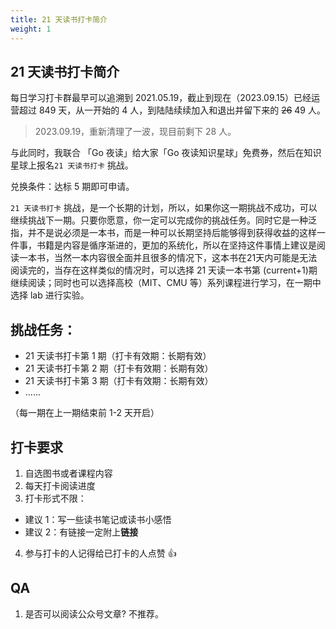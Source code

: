 ```yaml
---
title: 21 天读书打卡简介
weight: 1
---
```


## 21 天读书打卡简介

每日学习打卡群最早可以追溯到 2021.05.19，截止到现在（2023.09.15）已经运营超过 849 天，从一开始的 4 人，到陆陆续续加入和退出并留下来的 ~~26~~ 49 人。

>2023.09.19，重新清理了一波，现目前剩下 28 人。

与此同时，我联合 「Go 夜读」给大家「Go 夜读知识星球」免费券，然后在知识星球上报名`21 天读书打卡` 挑战。

兑换条件：达标 5 期即可申请。

`21 天读书打卡` 挑战，是一个长期的计划，所以，如果你这一期挑战不成功，可以继续挑战下一期。只要你愿意，你一定可以完成你的挑战任务。同时它是一种泛指，并不是说必须是一本书，而是一种可以长期坚持后能够得到获得收益的这样一件事，书籍是内容是循序渐进的，更加的系统化，所以在坚持这件事情上建议是阅读一本书，当然一本内容很全面并且很多的情况下，这本书在21天内可能是无法阅读完的，当存在这样类似的情况时，可以选择 21 天读一本书第 (current+1)期继续阅读；同时也可以选择高校（MIT、CMU 等）系列课程进行学习，在一期中选择 lab 进行实验。

## 挑战任务：

- 21 天读书打卡第 1 期（打卡有效期：长期有效）
- 21 天读书打卡第 2 期（打卡有效期：长期有效）
- 21 天读书打卡第 3 期（打卡有效期：长期有效）
- ......

（每一期在上一期结束前 1-2 天开启）

## 打卡要求

1. 自选图书或者课程内容
2. 每天打卡阅读进度
3. 打卡形式不限：
  - 建议 1：写一些读书笔记或读书小感悟
  - 建议 2：有链接一定附上**链接**
4. 参与打卡的人记得给已打卡的人点赞 👍

## QA

1. 是否可以阅读公众号文章?
   不推荐。
